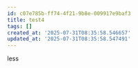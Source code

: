```yaml
---
id: c07e785b-ff74-4f21-9b8e-009917e9baf3
title: test4
tags: []
created_at: '2025-07-31T08:35:58.546657'
updated_at: '2025-07-31T08:35:58.547491'
---
```

less